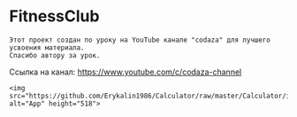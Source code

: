 # FitnessClub
```
Этот проект создан по уроку на YouTube канале "codaza" для лучшего усвоения материала. 
Спасибо автору за урок.
```
Ссылка на канал: https://www.youtube.com/c/codaza-channel

```
<img src="https://github.com/Erykalin1986/Calculator/raw/master/Calculator/images/app.jpg" alt="App" height="518">
```
